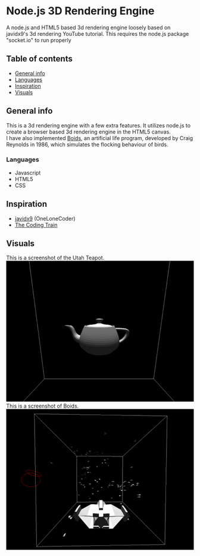 # Node.js 3D Rendering Engine
A node.js and HTML5 based 3d rendering engine loosely based on javidx9's 3d rendering YouTube tutorial.
This requires the node.js package "socket.io" to run properly

## Table of contents
* [General info](#general-info)
* [Languages](#languages)
* [Inspiration](#inspiration)
* [Visuals](#visuals)

## General info
This is a 3d rendering engine with a few extra features. It utilizes node.js to create a browser based 3d rendering engine in the HTML5 canvas.<br />
I have also implemented [Boids](https://en.wikipedia.org/wiki/Boids), an artificial life program, developed by Craig Reynolds in 1986, which simulates the flocking behaviour of birds. 

### Languages
* Javascript
* HTML5
* CSS

## Inspiration
* [javidx9](https://www.youtube.com/channel/UC-yuWVUplUJZvieEligKBkA) (OneLoneCoder)
* [The Coding Train](https://www.youtube.com/channel/UCvjgXvBlbQiydffZU7m1_aw)

## Visuals
This is a screenshot of the Utah Teapot.
![Utah Teapot Screenshot](./images/UtahTeapotScreenshot.png)
This is a screenshot of Boids.
![Boid Example Screenshot](./images/BoidExample.png)
